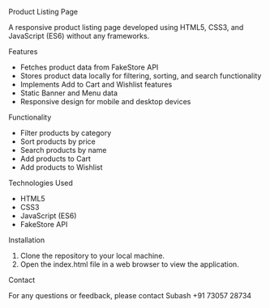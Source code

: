 Product Listing Page

A responsive product listing page developed using HTML5, CSS3, and JavaScript (ES6) without any frameworks.

Features

- Fetches product data from FakeStore API
- Stores product data locally for filtering, sorting, and search functionality
- Implements Add to Cart and Wishlist features
- Static Banner and Menu data
- Responsive design for mobile and desktop devices

Functionality

- Filter products by category
- Sort products by price
- Search products by name
- Add products to Cart
- Add products to Wishlist

Technologies Used

- HTML5
- CSS3
- JavaScript (ES6)
- FakeStore API

Installation

1. Clone the repository to your local machine.
2. Open the index.html file in a web browser to view the application.

Contact

For any questions or feedback, please contact Subash +91 73057 28734 
